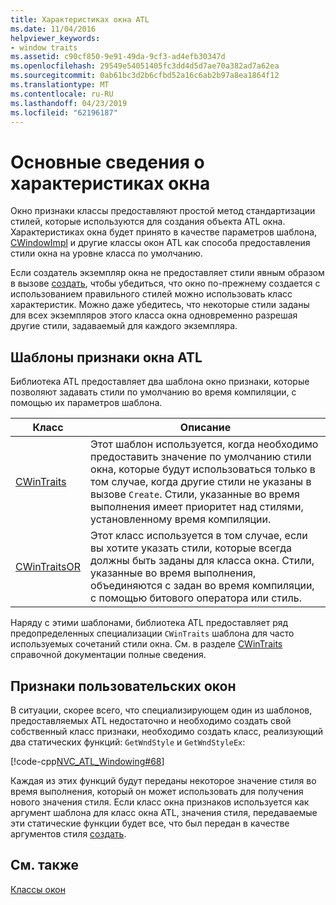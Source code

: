```yaml
---
title: Характеристиках окна ATL
ms.date: 11/04/2016
helpviewer_keywords:
- window traits
ms.assetid: c90cf850-9e91-49da-9cf3-ad4efb30347d
ms.openlocfilehash: 29549e54051405fc3dd4d5d7ae70a382ad7a62ea
ms.sourcegitcommit: 0ab61bc3d2b6cfbd52a16c6ab2b97a8ea1864f12
ms.translationtype: MT
ms.contentlocale: ru-RU
ms.lasthandoff: 04/23/2019
ms.locfileid: "62196187"
---
```

# <a name="understanding-window-traits"></a>Основные сведения о характеристиках окна

Окно признаки классы предоставляют простой метод стандартизации стилей, которые используются для создания объекта ATL окна. Характеристиках окна будет принято в качестве параметров шаблона, [CWindowImpl](../atl/reference/cwindowimpl-class.md) и другие классы окон ATL как способа предоставления стили окна на уровне класса по умолчанию.

Если создатель экземпляр окна не предоставляет стили явным образом в вызове [создать](../atl/reference/cwindowimpl-class.md#create), чтобы убедиться, что окно по-прежнему создается с использованием правильного стилей можно использовать класс характеристик. Можно даже убедитесь, что некоторые стили заданы для всех экземпляров этого класса окна одновременно разрешая другие стили, задаваемый для каждого экземпляра.

## <a name="atl-window-traits-templates"></a>Шаблоны признаки окна ATL

Библиотека ATL предоставляет два шаблона окно признаки, которые позволяют задавать стили по умолчанию во время компиляции, с помощью их параметров шаблона.

|Класс|Описание|
|-----------|-----------------|
|[CWinTraits](../atl/reference/cwintraits-class.md)|Этот шаблон используется, когда необходимо предоставить значение по умолчанию стили окна, которые будут использоваться только в том случае, когда другие стили не указаны в вызове `Create`. Стили, указанные во время выполнения имеет приоритет над стилями, установленному время компиляции.|
|[CWinTraitsOR](../atl/reference/cwintraitsor-class.md)|Этот класс используется в том случае, если вы хотите указать стили, которые всегда должны быть заданы для класса окна. Стили, указанные во время выполнения, объединяются с задан во время компиляции, с помощью битового оператора или стиль.|

Наряду с этими шаблонами, библиотека ATL предоставляет ряд предопределенных специализации `CWinTraits` шаблона для часто используемых сочетаний стили окна. См. в разделе [CWinTraits](../atl/reference/cwintraits-class.md) справочной документации полные сведения.

## <a name="custom-window-traits"></a>Признаки пользовательских окон

В ситуации, скорее всего, что специализирующем один из шаблонов, предоставляемых ATL недостаточно и необходимо создать свой собственный класс признаки, необходимо создать класс, реализующий два статических функций: `GetWndStyle` и `GetWndStyleEx`:

[!code-cpp[NVC_ATL_Windowing#68](../atl/codesnippet/cpp/understanding-window-traits_1.h)]

Каждая из этих функций будут переданы некоторое значение стиля во время выполнения, который он может использовать для получения нового значения стиля. Если класс окна признаков используется как аргумент шаблона для класс окна ATL, значения стиля, передаваемые эти статические функции будет все, что был передан в качестве аргументов стиля [создать](../atl/reference/cwindowimpl-class.md#create).

## <a name="see-also"></a>См. также

[Классы окон](../atl/atl-window-classes.md)
